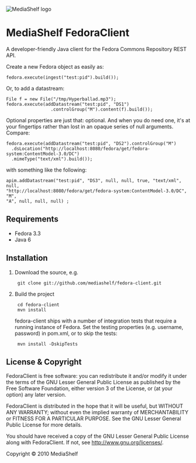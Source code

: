 ![MediaShelf logo](http://www.yourmediashelf.com/images/Logo-April2008.jpg)

MediaShelf FedoraClient
=======================

A developer-friendly Java client for the Fedora Commons Repository REST API.

Create a new Fedora object as easily as:

    fedora.execute(ingest("test:pid").build());
    
Or, to add a datastream:
    
    File f = new File("/tmp/Hyperballad.mp3");
    fedora.execute(addDatastream("test:pid", "DS1")
                     .controlGroup("M").content(f).build());
                     
Optional properties are just that: optional. And when you do need one, it's 
at your fingertips rather than lost in an opaque series of null arguments. 
Compare:

    fedora.execute(addDatastream("test:pid", "DS2").controlGroup("M")
      .dsLocation("http://localhost:8080/fedora/get/fedora-system:ContentModel-3.0/DC")
      .mimeType("text/xml").build());
    
with something like the following:
    
    apim.addDatastream("test:pid", "DS3", null, null, true, "text/xml", null, 
    "http://localhost:8080/fedora/get/fedora-system:ContentModel-3.0/DC", "M", 
    "A", null, null, null) ;


Requirements
------------

* Fedora 3.3
* Java 6

Installation
------------

1. Download the source, e.g.

        git clone git://github.com/mediashelf/fedora-client.git

2. Build the project

        cd fedora-client
        mvn install
        
    fedora-client ships with a number of integration tests that require a 
    running instance of Fedora. Set the testing properties (e.g. username, 
    password) in pom.xml, or to skip the tests:
   
        mvn install -DskipTests
        

License & Copyright
-------------------

FedoraClient is free software: you can redistribute it and/or modify
it under the terms of the GNU Lesser General Public License as published by
the Free Software Foundation, either version 3 of the License, or
(at your option) any later version.

FedoraClient is distributed in the hope that it will be useful,
but WITHOUT ANY WARRANTY; without even the implied warranty of
MERCHANTABILITY or FITNESS FOR A PARTICULAR PURPOSE.  See the
GNU Lesser General Public License for more details.

You should have received a copy of the GNU Lesser General Public License
along with FedoraClient.  If not, see <http://www.gnu.org/licenses/>.

Copyright &copy; 2010 MediaShelf
